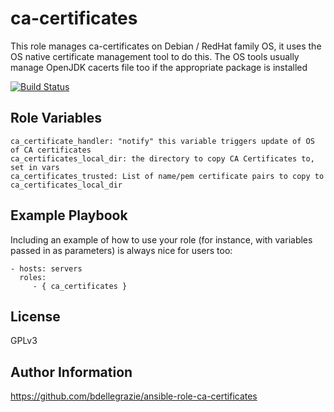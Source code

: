 ca-certificates
===============

This role manages ca-certificates on Debian / RedHat family OS, it uses the OS native certificate management tool to do this. The OS tools usually manage OpenJDK cacerts file too if the appropriate package is installed

[![Build Status](https://travis-ci.org/bdellegrazie/ansible-role-ca-certificates.svg?branch=master)](https://travis-ci.org/bdellegrazie/ansible-role-ca-certificates)

Role Variables
--------------

    ca_certificate_handler: "notify" this variable triggers update of OS of CA certificates
    ca_certificates_local_dir: the directory to copy CA Certificates to, set in vars
    ca_certificates_trusted: List of name/pem certificate pairs to copy to ca_certificates_local_dir

Example Playbook
----------------

Including an example of how to use your role (for instance, with variables passed in as parameters) is always nice for users too:

    - hosts: servers
      roles:
         - { ca_certificates }

License
-------

GPLv3

Author Information
------------------

https://github.com/bdellegrazie/ansible-role-ca-certificates
